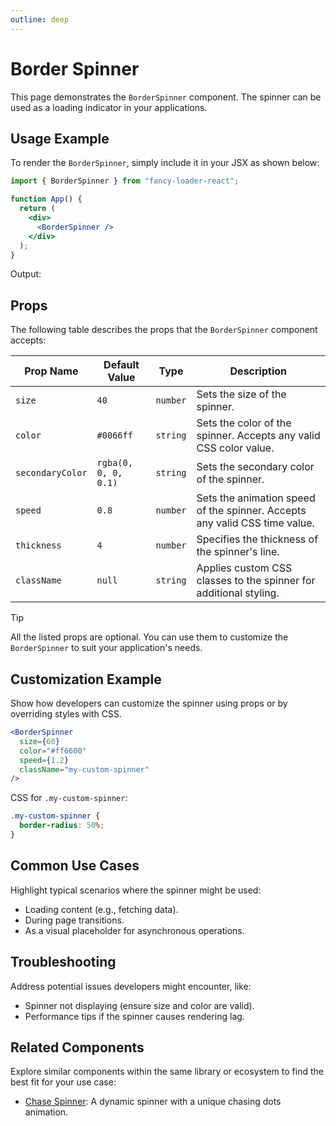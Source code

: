 ```yaml
---
outline: deep
---
```


# Border Spinner

This page demonstrates the `BorderSpinner` component. The spinner can be used as a loading indicator in your applications.

## Usage Example

To render the `BorderSpinner`, simply include it in your JSX as shown below:

```jsx
import { BorderSpinner } from "fancy-loader-react";

function App() {
  return (
    <div>
      <BorderSpinner />
    </div>
  );
}
```

Output:

<ReactWrapper />

## Props

The following table describes the props that the `BorderSpinner` component accepts:

| Prop Name        | Default Value        | Type     | Description                                                                |
| ---------------- | -------------------- | -------- | -------------------------------------------------------------------------- |
| `size`           | `40`                 | `number` | Sets the size of the spinner.                                              |
| `color`          | `#0066ff`            | `string` | Sets the color of the spinner. Accepts any valid CSS color value.          |
| `secondaryColor` | `rgba(0, 0, 0, 0.1)` | `string` | Sets the secondary color of the spinner.                                   |
| `speed`          | `0.8`                | `number` | Sets the animation speed of the spinner. Accepts any valid CSS time value. |
| `thickness`      | `4`                  | `number` | Specifies the thickness of the spinner's line.                             |
| `className`      | `null`               | `string` | Applies custom CSS classes to the spinner for additional styling.          |

> [!TIP]  
> All the listed props are optional. You can use them to customize the `BorderSpinner` to suit your application's needs.

## Customization Example

Show how developers can customize the spinner using props or by overriding styles with CSS.

```jsx
<BorderSpinner
  size={60}
  color="#ff6600"
  speed={1.2}
  className="my-custom-spinner"
/>
```

CSS for `.my-custom-spinner`:

```css
.my-custom-spinner {
  border-radius: 50%;
}
```

## Common Use Cases

Highlight typical scenarios where the spinner might be used:

- Loading content (e.g., fetching data).
- During page transitions.
- As a visual placeholder for asynchronous operations.

## Troubleshooting

Address potential issues developers might encounter, like:

- Spinner not displaying (ensure size and color are valid).
- Performance tips if the spinner causes rendering lag.

## Related Components

Explore similar components within the same library or ecosystem to find the best fit for your use case:

- [Chase Spinner](/chase-spinner.html): A dynamic spinner with a unique chasing dots animation.
